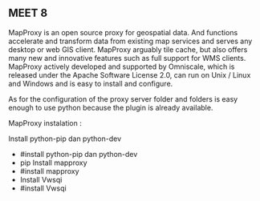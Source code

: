 ## MEET 8 ##


MapProxy is an open source proxy for geospatial data. And functions accelerate and transform data from existing map services and serves any desktop or web GIS client. MapProxy arguably tile cache, but also offers many new and innovative features such as full support for WMS clients. MapProxy actively developed and supported by Omniscale, which is released under the Apache Software License 2.0, can run on Unix / Linux and Windows and is easy to install and configure.

As for the configuration of the proxy server folder and folders is easy enough to use python because the plugin is already available.

MapProxy instalation :

Install python-pip dan python-dev
- #install python-pip dan python-dev
- pip Install mapproxy
- #install mapproxy
- Install Vwsqi
- #install Vwsqi
